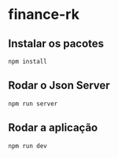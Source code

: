 # finance-rk

## Instalar os pacotes
```
npm install
```

## Rodar o Json Server
```
npm run server
```

## Rodar a aplicação
```
npm run dev
```
